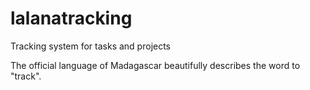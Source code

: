 # lalanatracking
Tracking system for tasks and projects

The official language of Madagascar beautifully describes the word to "track". 
